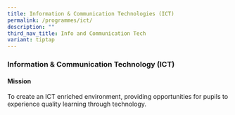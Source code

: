 ```yaml
---
title: Information & Communication Technologies (ICT)
permalink: /programmes/ict/
description: ""
third_nav_title: Info and Communication Tech
variant: tiptap
---
```

### **Information & Communication Technology (ICT)**
#### **Mission**
To create an ICT enriched environment, providing opportunities for pupils to experience quality learning through technology.